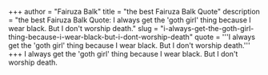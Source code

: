 +++
author = "Fairuza Balk"
title = "the best Fairuza Balk Quote"
description = "the best Fairuza Balk Quote: I always get the 'goth girl' thing because I wear black. But I don't worship death."
slug = "i-always-get-the-goth-girl-thing-because-i-wear-black-but-i-dont-worship-death"
quote = '''I always get the 'goth girl' thing because I wear black. But I don't worship death.'''
+++
I always get the 'goth girl' thing because I wear black. But I don't worship death.
